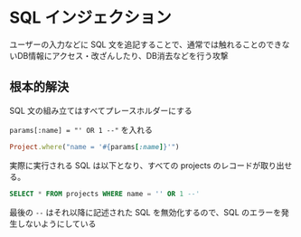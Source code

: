 # SQL インジェクション
ユーザーの入力などに SQL 文を追記することで、通常では触れることのできないDB情報にアクセス・改ざんしたり、DB消去などを行う攻撃

## 根本的解決
SQL 文の組み立てはすべてプレースホルダーにする

`params[:name] = "' OR 1 --"` を入れる

```ruby
Project.where("name = '#{params[:name]}'")

```

実際に実行される SQL は以下となり、すべての projects のレコードが取り出せる。

```SQL
SELECT * FROM projects WHERE name = '' OR 1 --'
```

最後の `--` はそれ以降に記述された SQL を無効化するので、SQL のエラーを発生しないようにしている
